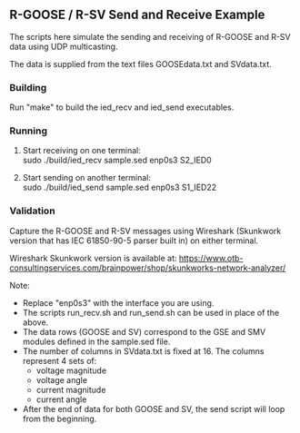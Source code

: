 ## R-GOOSE / R-SV Send and Receive Example

The scripts here simulate the sending and receiving of R-GOOSE and R-SV data using UDP multicasting.  

The data is supplied from the text files GOOSEdata.txt and SVdata.txt. 

### Building

Run "make" to build the ied_recv and ied_send executables.


### Running

1) Start receiving on one terminal:  
   sudo ./build/ied_recv sample.sed enp0s3 S2_IED0

2) Start sending on another terminal:  
   sudo ./build/ied_send sample.sed enp0s3 S1_IED22


### Validation

Capture the R-GOOSE and R-SV messages using Wireshark (Skunkwork version that has IEC 61850-90-5 parser built in) on either terminal.

Wireshark Skunkwork version is available at: https://www.otb-consultingservices.com/brainpower/shop/skunkworks-network-analyzer/


Note:
- Replace "enp0s3" with the interface you are using.
- The scripts run_recv.sh and run_send.sh can be used in place of the above.
- The data rows (GOOSE and SV) correspond to the GSE and SMV modules defined in the sample.sed file.
- The number of columns in SVdata.txt is fixed at 16.
  The columns represent 4 sets of:
  - voltage magnitude
  - voltage angle
  - current magnitude
  - current angle
- After the end of data for both GOOSE and SV, the send script will loop from the beginning.
